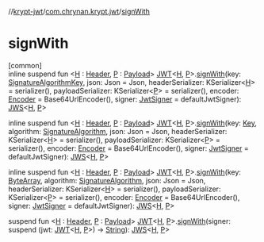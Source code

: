 //[krypt-jwt](../../index.md)/[com.chrynan.krypt.jwt](index.md)/[signWith](sign-with.md)

# signWith

[common]\
inline suspend fun &lt;[H](sign-with.md) : [Header](-header/index.md), [P](sign-with.md) : [Payload](-payload/index.md)&gt; [JWT](-j-w-t/index.md)&lt;[H](sign-with.md), [P](sign-with.md)&gt;.[signWith](sign-with.md)(key: [SignatureAlgorithmKey](-signature-algorithm-key/index.md), json: Json = Json, headerSerializer: KSerializer&lt;[H](sign-with.md)&gt; = serializer(), payloadSerializer: KSerializer&lt;[P](sign-with.md)&gt; = serializer(), encoder: [Encoder](../../../krypt-encoding/krypt-encoding/com.chrynan.krypt.encoding/-encoder/index.md) = Base64UrlEncoder(), signer: [JwtSigner](-jwt-signer/index.md) = defaultJwtSigner): [JWS](-j-w-s/index.md)&lt;[H](sign-with.md), [P](sign-with.md)&gt;

inline suspend fun &lt;[H](sign-with.md) : [Header](-header/index.md), [P](sign-with.md) : [Payload](-payload/index.md)&gt; [JWT](-j-w-t/index.md)&lt;[H](sign-with.md), [P](sign-with.md)&gt;.[signWith](sign-with.md)(key: [Key](../../../krypt-core/krypt-core/com.chrynan.krypt.core/-key/index.md), algorithm: [SignatureAlgorithm](-signature-algorithm/index.md), json: Json = Json, headerSerializer: KSerializer&lt;[H](sign-with.md)&gt; = serializer(), payloadSerializer: KSerializer&lt;[P](sign-with.md)&gt; = serializer(), encoder: [Encoder](../../../krypt-encoding/krypt-encoding/com.chrynan.krypt.encoding/-encoder/index.md) = Base64UrlEncoder(), signer: [JwtSigner](-jwt-signer/index.md) = defaultJwtSigner): [JWS](-j-w-s/index.md)&lt;[H](sign-with.md), [P](sign-with.md)&gt;

inline suspend fun &lt;[H](sign-with.md) : [Header](-header/index.md), [P](sign-with.md) : [Payload](-payload/index.md)&gt; [JWT](-j-w-t/index.md)&lt;[H](sign-with.md), [P](sign-with.md)&gt;.[signWith](sign-with.md)(key: [ByteArray](https://kotlinlang.org/api/latest/jvm/stdlib/kotlin/-byte-array/index.html), algorithm: [SignatureAlgorithm](-signature-algorithm/index.md), json: Json = Json, headerSerializer: KSerializer&lt;[H](sign-with.md)&gt; = serializer(), payloadSerializer: KSerializer&lt;[P](sign-with.md)&gt; = serializer(), encoder: [Encoder](../../../krypt-encoding/krypt-encoding/com.chrynan.krypt.encoding/-encoder/index.md) = Base64UrlEncoder(), signer: [JwtSigner](-jwt-signer/index.md) = defaultJwtSigner): [JWS](-j-w-s/index.md)&lt;[H](sign-with.md), [P](sign-with.md)&gt;

suspend fun &lt;[H](sign-with.md) : [Header](-header/index.md), [P](sign-with.md) : [Payload](-payload/index.md)&gt; [JWT](-j-w-t/index.md)&lt;[H](sign-with.md), [P](sign-with.md)&gt;.[signWith](sign-with.md)(signer: suspend (jwt: [JWT](-j-w-t/index.md)&lt;[H](sign-with.md), [P](sign-with.md)&gt;) -&gt; [String](https://kotlinlang.org/api/latest/jvm/stdlib/kotlin/-string/index.html)): [JWS](-j-w-s/index.md)&lt;[H](sign-with.md), [P](sign-with.md)&gt;

